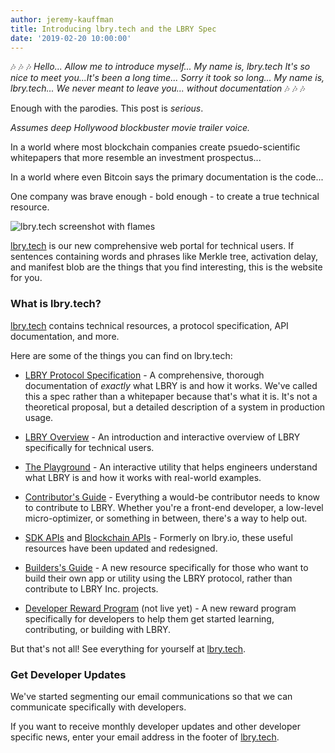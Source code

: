 ```yaml
---
author: jeremy-kauffman
title: Introducing lbry.tech and the LBRY Spec
date: '2019-02-20 10:00:00'
---
```


🎶 🎶 🎶
_Hello..._
_Allow me to introduce myself... My name is, lbry.tech_
_It's so nice to meet you...It's been a long time... Sorry it took so long..._
_My name is, lbry.tech... We never meant to leave you...  without documentation_
🎶 🎶 🎶

Enough with the parodies. This post is _serious_.

*Assumes deep Hollywood blockbuster movie trailer voice.*

In a world where most blockchain companies create psuedo-scientific whitepapers that more resemble an investment prospectus...

In a world where even Bitcoin says the primary documentation is the code...

One company was brave enough - bold enough - to create a true technical resource.

![lbry.tech screenshot with flames](https://spee.ch/@lbryblog:e/lbrytechfire.jpeg)

[lbry.tech](https://lbry.tech) is our new comprehensive web portal for technical users. If sentences containing words and phrases like Merkle tree, activation delay, and manifest blob are the things that you find interesting, this is the website for you.

### What is lbry.tech?

[lbry.tech](https://lbry.tech) contains technical resources, a protocol specification, API documentation, and more. 

Here are some of the things you can find on lbry.tech:

- [LBRY Protocol Specification](https://lbry.tech/spec) - A comprehensive, thorough documentation of _exactly_ what LBRY is and how it works. We've called this a spec rather than a whitepaper because that's what it is. It's not a theoretical proposal, but a detailed description of a system in production usage.

- [LBRY Overview](https://lbry.tech/overview) - An introduction and interactive overview of LBRY specifically for technical users.

- [The Playground](https://lbry.tech/playground) - An interactive utility that helps engineers understand what LBRY is and how it works with real-world examples.

- [Contributor's Guide](https://lbry.tech/contribute) - Everything a would-be contributor needs to know to contribute to LBRY. Whether you're a front-end developer, a low-level micro-optimizer, or something in between, there's a way to help out.

- [SDK APIs](https://lbry.tech/api/sdk) and [Blockchain APIs](https://lbry.tech/api/blockchain) - Formerly on lbry.io, these useful resources have been updated and redesigned.

- [Builders's Guide](https://lbry.tech/build) - A new resource specifically for those who want to build their own app or utility using the LBRY protocol, rather than contribute to LBRY Inc. projects.

- [Developer Reward Program](https://lbry.tech/developer-reward) (not live yet) - A new reward program specifically for developers to help them get started learning, contributing, or building with LBRY.

But that's not all! See everything for yourself at [lbry.tech](https://lbry.tech).

### Get Developer Updates

We've started segmenting our email communications so that we can communicate specifically with developers. 

If you want to receive monthly developer updates and other developer specific news, enter your email address in the footer of [lbry.tech](https://lbry.tech).

